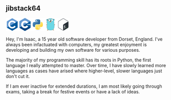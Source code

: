 
## jibstack64

<img src="https://raw.githubusercontent.com/devicons/devicon/master/icons/c/c-original.svg" alt="c" width="40" height="40"/><img src="https://raw.githubusercontent.com/devicons/devicon/master/icons/cplusplus/cplusplus-original.svg" alt="cpp" width="40" height="40"/><img src="https://raw.githubusercontent.com/devicons/devicon/master/icons/python/python-original.svg" alt="python" width="40" height="40"/><img src="https://raw.githubusercontent.com/devicons/devicon/master/icons/go/go-original.svg" alt="go" width="40" height="40"/><img src="https://raw.githubusercontent.com/devicons/devicon/master/icons/bash/bash-original.svg" alt="bash" width="40" height="40"/>

Hey, I'm Isaac, a 15 year old software developer from Dorset, England.
I've always been infactuated with computers, my greatest enjoyment is developing and building my own software for various purposes.

The majority of my programming skill has its roots in Python, the first language I really attempted to master. Over time, I have slowly learned more languages as cases have arised where higher-level, slower languages just don't cut it.

If I am ever inactive for extended durations, I am most likely going through exams, taking a break for festive events or have a lack of ideas.
